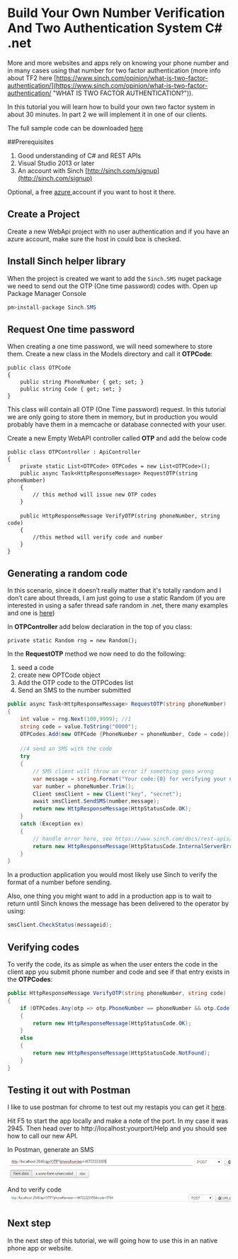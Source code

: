 # Build Your Own Number Verification And Two Authentication System C# .net

More and more websites and apps rely on knowing your phone number and in many cases using that number for two factor authentication (more info about TF2 here [https://www.sinch.com/opinion/what-is-two-factor-authentication/](https://www.sinch.com/opinion/what-is-two-factor-authentication/ "WHAT IS TWO FACTOR AUTHENTICATION?")).

In this tutorial you will learn how to build your own two factor system in about 30 minutes. In part 2 we will implement it in one of our clients. 

The full sample code can be downloaded [here](https://github.com/sinch/net-two-factor-auth)

##Prerequisites 
1. Good understanding of C# and REST APIs
2. Visual Studio 2013 or later
3. An account with Sinch [http://sinch.com/signup](http://sinch.com/signup)

Optional, a free [azure ](http://azure.com) account if you want to host it there. 

## Create a Project
Create a new WebApi project with no user authentication and if you have an azure account, make sure the host in could box is checked.

## Install Sinch helper library 
When the project is created we want to add the `Sinch.SMS` nuget package we need to send out the OTP (One time password) codes with. Open up Package Manager Console 

```csharp
pm>install-package Sinch.SMS
```  

## Request One time password
When creating a one time password, we will need somewhere to store them. Create a new class in the Models directory and call it **OTPCode**:

```
public class OTPCode
{
    public string PhoneNumber { get; set; }
    public string Code { get; set; }
}
```

This class will contain all OTP (One Time password) request. In this tutorial we are only going to store them in memory, but in production you would probably have them in a memcache or database connected with your user. 

Create a new Empty WebAPI controller called **OTP** and add the below code

```
public class OTPController : ApiController
{
    private static List<OTPCode> OTPCodes = new List<OTPCode>();
    public async Task<HttpResponseMessage> RequestOTP(string phoneNumber)
    {
        // this method will issue new OTP codes 
    }

    public HttpResponseMessage VerifyOTP(string phoneNumber, string code)
    {
        //this method will verify code and number
    }
}
```

## Generating a random code
In this scenario, since it doesn’t really matter that it's totally random and I don’t care about threads, I am just going to use a static Random (if you are interested in using a safer thread safe random in .net, there many examples and one is [here](http://csharpindepth.com/Articles/Chapter12/Random.aspx))

In **OTPController** add below declaration in the top of you class:
 
```
private static Random rng = new Random();
```

In the **RequestOTP** method we now need to do the following:
 
1. seed a code
2. create new OPTCode object
3. Add the OTP code to the OTPCodes list 
4. Send an SMS to the number submitted

```csharp
public async Task<HttpResponseMessage> RequestOTP(string phoneNumber)
{
    int value = rng.Next(100,9999); //1
    string code = value.ToString("0000");
    OTPCodes.Add(new OTPCode {PhoneNumber = phoneNumber, Code = code});//2 and 3
    
	//4 send an SMS with the code
    try
    {
        // SMS client will throw an error if something goes wrong 
		var message = string.Format("Your code:{0} for verifying your number with me", code);
		var number = phoneNumber.Trim();
		Client smsClient = new Client("key", "secret");
        await smsClient.SendSMS(number,message);
		return new HttpResponseMessage(HttpStatusCode.OK);
    }
    catch (Exception ex)
    {
        // handle error here, see https://www.sinch.com/docs/rest-apis/api-documentation/#messagingapi for possible errors
        return new HttpResponseMessage(HttpStatusCode.InternalServerError);
    }
}
```

In a production application you would most likely use Sinch to verify the format of a number before sending.

Also, one thing you might want to add in a production app is to wait to return until Sinch knows the message has been delivered to the operator by using:

```csharp
smsClient.CheckStatus(messageid);
```

## Verifying codes
To verify the code, its as simple as when the user enters the code in the client app you submit phone number and code and see if that entry exists in the **OTPCodes**:

```csharp
public HttpResponseMessage VerifyOTP(string phoneNumber, string code)
{
    if (OTPCodes.Any(otp => otp.PhoneNumber == phoneNumber && otp.Code == code))
    {
        return new HttpResponseMessage(HttpStatusCode.OK);
    }
    else
    {
        return new HttpResponseMessage(HttpStatusCode.NotFound);
    }
}

```

## Testing it out with Postman 
I like to use postman for chrome to test out my restapis you can get it [here](https://www.google.se/url?sa=t&rct=j&q=&esrc=s&source=web&cd=1&cad=rja&uact=8&ved=0CCAQFjAA&url=https%3A%2F%2Fchrome.google.com%2Fwebstore%2Fdetail%2Fpostman-rest-client%2Ffdmmgilgnpjigdojojpjoooidkmcomcm%3Fhl%3Den&ei=1nbCVPyzBoXuyQOG-4K4DA&usg=AFQjCNHaecLwAKk91gpdCY_y1x_ViIrHwQ&bvm=bv.84349003,d.ZWU). 

Hit F5 to start the app locally and make a note of the port. In my case it was 2945. Then head over to http://localhost:yourport/Help and you should see how to call our new API. 

In Postman, generate an SMS
![](Images/postman_generate.png)

And to verify code
![](Images/postman_verify.png)

## Next step
In the next step of this tutorial, we will going how to use this in an native phone app or website. 
 

